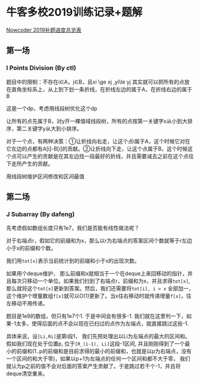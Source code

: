 # 牛客多校2019训练记录+题解

[Nowcoder 2019补题进度总览表](https://github.com/Dafenghh/Training_Summary/blob/master/Nowcoder_train_2019%E8%A1%A5%E9%A2%98%E8%BF%9B%E5%BA%A6%E6%80%BB%E8%A7%88%E8%A1%A8.md)


## 第一场

### I Points Division (By ctl)

题目中的限制：不存在i∈A，j∈B，且xi \ge xj ,yi\le yj   其实就可以把所有的点放在直角坐标系上，从上到下划一条折线，在折线左边的属于A，在折线右边的属于B

这是一个dp，考虑用线段树优化这个dp

让所有的点先属于B，对y开一棵值域线段树，所有的点按第一关键字x从小到大排序，第二关键字y从大到小排序。

对于一个点，有两种决策：①让折线向右走，让这个点i属于A，这个时候它对在它左边的点都有A[i]-B[i]的贡献。②让折线向下走，让这个点属于B，这个时候这个点可以产生的贡献是在其左边找一段最好的折线，并且需要减去之前在这个点往下走所产生的贡献。

用线段树维护区间修改和区间最值



## 第二场

### J Subarray (By dafeng)

先考虑假如数组长度只有1e7，我们是否能有线性做法呢？

对于右端点r，假如它的前缀和为x，那么以r为右端点的答案区间个数就等于r左边小于x的前缀和个数。

我们用`tot[x]`表示当前统计到的前缀和小于x的出现次数。

如果用个deque维护， 那么前缀和x就相当于一个在deque上来回移动的指针，并且每次只移动一个单位。如果我们扫到了右端点r，前缀和为x，并且求得`tot[x]`, 那么就将这个`tot[x]`更新到答案。然后，我们还需要将`tot[i], i > x` 全部加一，这个维护个增量数组`f[x]`就可以O(1)更新了。当x往右移动时就传递增量`f[x]`，往左移动不用传递。

题目是1e9的数组，但只有1e7个1. 于是中间会有很多-1. 我们就在这里判一下，如果-1太多，使得后面的点不会以现在已扫过的点作为左端点，就直接跳过这些-1.


具体来说，设`[Li,Ri]`是第i段1， 我们先预处理出以Li为左端点的最大的区间和。假如我们现在处于位置p, 位于`[R_(i-1), Li]`这段-1区间, 并且刚刚得到了一个最小的前缀和(1..p的前缀和是目前求得的最小的前缀和，也就是以p为右端点，没有一个区间的和大于零)，如果以p+1为左端点的任何一个区间和都不大于零， 我们就认为p之前的值不会对后面的答案产生贡献了。于是跳过若干个-1，并且将deque清空重来。








